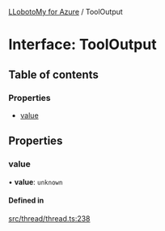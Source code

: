 [LLobotoMy for Azure](../README.md) / ToolOutput

# Interface: ToolOutput

## Table of contents

### Properties

- [value](ToolOutput.md#value)

## Properties

### value

• **value**: `unknown`

#### Defined in

[src/thread/thread.ts:238](https://github.com/paztek/llobotomy-azure/blob/6b547f5/src/thread/thread.ts#L238)
